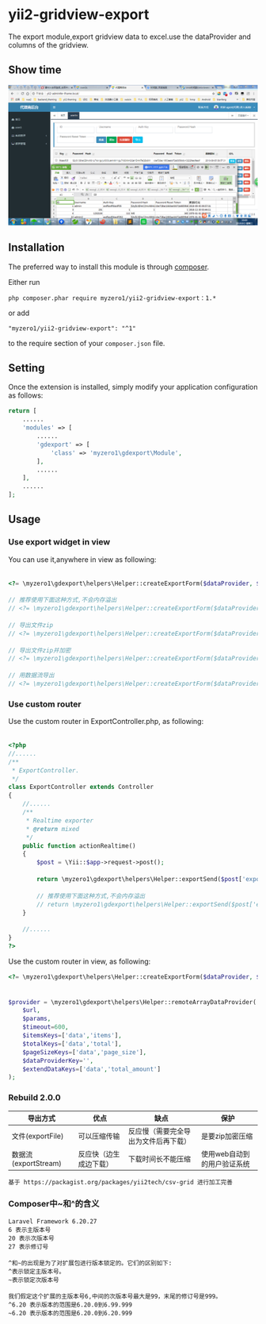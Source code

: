 yii2-gridview-export
========================

The export module,export gridview data to excel.use the dataProvider and columns of the gridview.

Show time
------------

![](https://github.com/myzero1/show-time/blob/master/yii2-gridview-export/screenshot/1.png)

Installation
------------

The preferred way to install this module is through [composer](http://getcomposer.org/download/).

Either run

```
php composer.phar require myzero1/yii2-gridview-export：1.*
```

or add

```
"myzero1/yii2-gridview-export": "^1"
```

to the require section of your `composer.json` file.



Setting
-----

Once the extension is installed, simply modify your application configuration as follows:

```php
return [
    ......
    'modules' => [
        ......
        'gdexport' => [
            'class' => 'myzero1\gdexport\Module',
        ],
        ......
    ],
    ......
];
```

Usage
-----

### Use export widget in view
You can use it,anywhere in view as following:

```php

<?= \myzero1\gdexport\helpers\Helper::createExportForm($dataProvider, $columns, $name='导出文件名', $buttonOpts = ['class' => 'btn btn-info'], $url=['/gdexport/export/export','id' => 1], $writerType='Xls', $buttonLable='导出', $timeout = 600);?>

// 推荐使用下面这种方式,不会内存溢出
// <?= \myzero1\gdexport\helpers\Helper::createExportForm($dataProvider, $columns, $name='导出文件名', $buttonOpts = ['class' => 'btn btn-info'], $url=['/gdexport/export/big-export','id' => 1], $writerType='Xls', $buttonLable='导出大量数据', $timeout = 600);?>

// 导出文件zip
// <?= \myzero1\gdexport\helpers\Helper::createExportForm($dataProvider, $columns, $name='导出文件名', $buttonOpts = ['class' => 'btn btn-info'], $url=['/gdexport/export/export-file','id' => 1], $writerType='Xls', $buttonLable='导出大量数据', $timeout = 600);?>

// 导出文件zip并加密
// <?= \myzero1\gdexport\helpers\Helper::createExportForm($dataProvider, $columns, $name='导出文件名', $buttonOpts = ['class' => 'btn btn-info'], $url=['/gdexport/export/export-file-pw','id' => 1], $writerType='Xls', $buttonLable='导出大量数据', $timeout = 600);?>

// 用数据流导出
// <?= \myzero1\gdexport\helpers\Helper::createExportForm($dataProvider, $columns, $name='导出文件名', $buttonOpts = ['class' => 'btn btn-info'], $url=['/gdexport/export/export-stream','id' => 1], $writerType='Xls', $buttonLable='导出大量数据', $timeout = 600);?>

```
### Use custom router
Use the custom router in ExportController.php, as following:

```php

<?php
//......
/**
 * ExportController.
 */
class ExportController extends Controller
{
    //......
    /**
     * Realtime exporter
     * @return mixed
     */
    public function actionRealtime()
    {
        $post = \Yii::$app->request->post();

        return \myzero1\gdexport\helpers\Helper::exportSend($post['export_columns'], $exportQuery=$post['export_query'], $exportSql=$post['export_sql'], $exportName=$post['export_name'], $writerType = $post['export_type'], $post['export_timeout']);

        // 推荐使用下面这种方式,不会内存溢出
        // return \myzero1\gdexport\helpers\Helper::exportSend($post['export_columns'], $exportQuery=$post['export_query'], $exportSql=$post['export_sql'], $exportName=$post['export_name'], $writerType = $post['export_type'], $post['export_timeout']);
    }

    //......
}
?>

```

Use the custom router in view, as following:

```php
<?= \myzero1\gdexport\helpers\Helper::createExportForm($dataProvider, $columns, $name='导出文件名', $buttonOpts = ['class' => 'btn btn-info'], ['/export/realtime'], $writerType='Xls', $buttonLable='导出', $timeout = 600);?>


$provider = \myzero1\gdexport\helpers\Helper::remoteArrayDataProvider(
    $url, 
    $params,
    $timeout=600,
    $itemsKeys=['data','items'],
    $totalKeys=['data','total'],
    $pageSizeKeys=['data','page_size'],
    $dataProviderKey='',
    $extendDataKeys=['data','total_amount']
);

```


### Rebuild 2.0.0

|导出方式|优点|缺点|保护|
|---|---|---|---|
|文件(exportFile)|可以压缩传输|反应慢（需要完全导出为文件后再下载）|是要zip加密压缩|
|数据流(exportStream)|反应快（边生成边下载）|下载时间长不能压缩|使用web自动到的用户验证系统|


```
基于 https://packagist.org/packages/yii2tech/csv-grid 进行加工完善

```

### Composer中~和^的含义
```
Laravel Framework 6.20.27
6 表示主版本号
20 表示次版本号
27 表示修订号

^和~的出现是为了对扩展包进行版本锁定的。它们的区别如下:
^表示锁定主版本号。
~表示锁定次版本号

我们假定这个扩展的主版本号6,中间的次版本号最大是99，末尾的修订号是999。
^6.20 表示版本的范围是6.20.0到6.99.999
~6.20 表示版本的范围是6.20.0到6.20.999

```